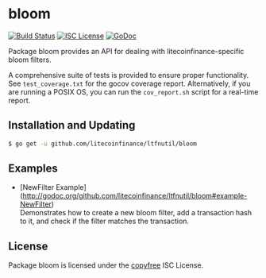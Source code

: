 bloom
=====

[![Build Status](http://img.shields.io/travis/litecoinfinance/ltfnutil.svg)](https://travis-ci.org/litecoinfinance/ltfnutil) 
[![ISC License](http://img.shields.io/badge/license-ISC-blue.svg)](http://copyfree.org)
[![GoDoc](http://img.shields.io/badge/godoc-reference-blue.svg)](http://godoc.org/github.com/litecoinfinance/ltfnutil/bloom)

Package bloom provides an API for dealing with litecoinfinance-specific bloom filters.

A comprehensive suite of tests is provided to ensure proper functionality.  See
`test_coverage.txt` for the gocov coverage report.  Alternatively, if you are
running a POSIX OS, you can run the `cov_report.sh` script for a real-time
report.

## Installation and Updating

```bash
$ go get -u github.com/litecoinfinance/ltfnutil/bloom
```

## Examples

* [NewFilter Example]
  (http://godoc.org/github.com/litecoinfinance/ltfnutil/bloom#example-NewFilter)  
  Demonstrates how to create a new bloom filter, add a transaction hash to it,
  and check if the filter matches the transaction.

## License

Package bloom is licensed under the [copyfree](http://copyfree.org) ISC
License.
